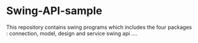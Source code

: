 # Swing-API-sample
This repository contains swing programs which includes the four packages : connection, model, design and service
swing api  ....
